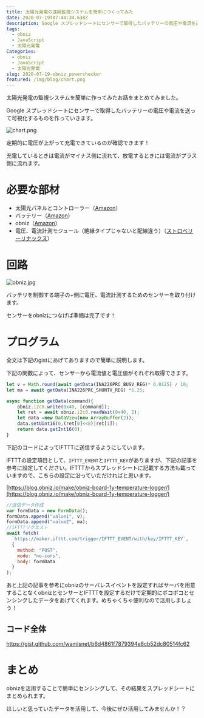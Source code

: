```yaml
---
title: 太陽光発電の遠隔監視システムを簡単につくってみた
date: 2020-07-19T07:44:34.638Z
description: Google スプレッドシートにセンサーで取得したバッテリーの電圧や電流を送って可視化するものを作っていきます
tags:
  - obniz
  - JavaScript
  - 太陽光発電
Categories:
  - obniz
  - JavaScript
  - 太陽光発電
slug: 2020-07-19-obniz_powerchecker
featured: /img/blog/chart.png
---
```

太陽光発電の監視システムを簡単に作ってみたお話をまとめてみました。

Google スプレッドシートにセンサーで取得したバッテリーの電圧や電流を送って可視化するものを作っていきます。

![chart.png](https://qiita-image-store.s3.ap-northeast-1.amazonaws.com/0/97208/5ec030ac-3372-e006-f44b-c324b9b79b93.png)

定期的に電圧が上がって充電できているのが確認できます！

充電しているときは電流がマイナス側に流れて、放電するときには電流がプラス側に流れます。

# 必要な部材

- 太陽光パネルとコントローラー（[Amazon](https://www.amazon.co.jp/dp/B075W67Q8C/ref=cm_sw_r_tw_dp_x_Ma8eFb6VZMMYX)）
- バッテリー（[Amazon](https://www.amazon.co.jp/dp/B01KO9LQJA/ref=cm_sw_r_tw_dp_x_7.7eFb59S42SR)）
- obniz（[Amazon](https://www.amazon.com/gp/product/B07DD6FK8G/ref=ox_sc_act_title_1?smid=A215VXJW7Q8EUM)）
- 電圧、電流計測モジュール（絶縁タイプじゃないと配線違う）（[ストロベリーリナックス](https://strawberry-linux.com/catalog/items?code=11226)）


# 回路

![obniz.jpg](https://qiita-image-store.s3.ap-northeast-1.amazonaws.com/0/97208/c21bdd0b-9e46-fa33-fa63-b3b00991ef58.jpeg)


バッテリを制御する端子の+側に電圧、電流計測するためのセンサーを取り付けます。

センサーをobnizにつなげば準備は完了です！

# プログラム

全文は下記のgistにあげてありますので簡単に説明します。

下記の関数によって、センサーから電流値と電圧値がそれぞれ取得できます。

```jsx
let v = Math.round(await getData(INA226PRC_BUSV_REG)* 0.0125) / 10;
let ma = await getData(INA226PRC_SHUNTV_REG) *1.25;

async function getData(command){
    obniz.i2c0.write(0x40, [command]);
    let ret = await obniz.i2c0.readWait(0x40, 2);
    let data =new DataView(new ArrayBuffer(2));
    data.setUint16(0,(ret[0]<<8)|ret[1]);
    return data.getInt16(0);
}
```

下記のコードによってIFTTTに送信するようにしています。

IFTTTの設定項目として、``IFTTT_EVENT``と``IFTTT_KEY``がありますが、下記の記事を参考に設定してください。IFTTTからスプレッドシートに記載する方法も載っていますので、こちらの設定に沿っていただければと思います。

[https://blog.obniz.io/make/obniz-board-1y-temperature-logger/](https://blog.obniz.io/make/obniz-board-1y-temperature-logger/)

```jsx
//送信データ作成
var formData = new FormData();
formData.append("value1", v);
formData.append("value2", ma);
//IFTTTリクエスト
await fetch(
  `https://maker.ifttt.com/trigger/IFTTT_EVENT/with/key/IFTTT_KEY`,
  {
    method: "POST",
    mode: "no-cors",
    body: formData
  }
);
```

あと上記の記事を参考にobnizのサーバレスイベントを設定すればサーバを用意することなくobnizとセンサーとIFTTTを設定するだけで定期的にポコポコとセンシングしたデータをあげてくれます。めちゃくちゃ便利なので活用しましょう！

## コード全体

https://gist.github.com/wamisnet/b6d4861f7879394e8cb52dc80514fc62

# まとめ

obnizを活用することで簡単にセンシングして、その結果をスプレッドシートにまとめられます。

ほしいと思っていたデータを活用して、今後にぜひ活用してみませんか！？